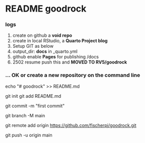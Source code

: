 # README goodrock

### logs

1.  create on github a **void repo**
2.  create in local RStudio, a **Quarto Project blog**
3.  Setup GIT as below
4.  output_dir: **docs** in \_quarto.yml
5.  github enable **Pages** for publishing /docs
6.  2502 resume push this and **MOVED TO RV5/goodrock**

### ... OK or create a new repository on the command line

echo "\# goodrock" \>\> README.md

git init git add README.md

git commit -m "first commit"

git branch -M main

git remote add origin https://github.com/fischerpj/goodrock.git

git push -u origin main
